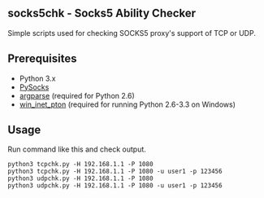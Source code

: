 socks5chk - Socks5 Ability Checker
----------------------------------
Simple scripts used for checking SOCKS5 proxy's support of TCP or UDP.

Prerequisites
-------------
* Python 3.x
* [PySocks](https://github.com/Anorov/PySocks)
* [argparse](https://pypi.python.org/pypi/argparse) (required for Python 2.6)
* [win_inet_pton](https://pypi.python.org/pypi/win_inet_pton) (required for running Python 2.6-3.3 on Windows)

Usage
-----
Run command like this and check output.
```shell
python3 tcpchk.py -H 192.168.1.1 -P 1080
python3 tcpchk.py -H 192.168.1.1 -P 1080 -u user1 -p 123456
python3 udpchk.py -H 192.168.1.1 -P 1080
python3 udpchk.py -H 192.168.1.1 -P 1080 -u user1 -p 123456
```

